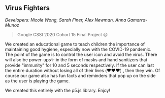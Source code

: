 ## Virus Fighters
*Developers: Nicole Wong, Sarah Finer, Alex Newman, Anna Gamarra-Munoz*

> Google CSSI 2020 Cohort 15 Final Project 😃

We created an educational game to teach children the importance of maintaining good hygiene, especially now with the COVID-19 pandemic. The point of the game is to control the user icon and avoid the virus. There will also be power-ups✨ in the form of masks and hand sanitizers that provide "immunity" for 10 and 5 seconds respectively. If the user can last the entire duration without losing all of their lives (❤️❤️❤️) , then they win. Of course our game also has fun facts and reminders that pop up on the side as the user is playing the game. 

We created this entirely with the p5.js library. Enjoy!
